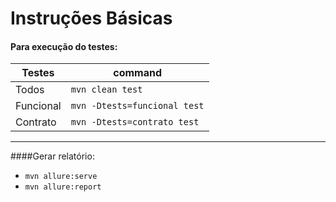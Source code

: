 # Instruções Básicas

#### Para execução do testes:


| Testes    | command                       |
|-----------|-------------------------------|
| Todos     | `mvn clean test`              |
| Funcional | `mvn -Dtests=funcional test`  |
| Contrato  | `mvn -Dtests=contrato test`   |

***
####Gerar relatório: 
- `mvn allure:serve` 
- `mvn allure:report`